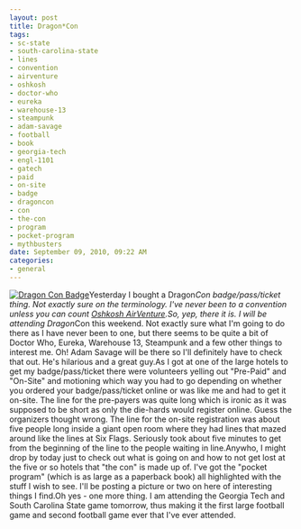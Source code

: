```yaml
--- 
layout: post
title: Dragon*Con
tags: 
- sc-state
- south-carolina-state
- lines
- convention
- airventure
- oshkosh
- doctor-who
- eureka
- warehouse-13
- steampunk
- adam-savage
- football
- book
- georgia-tech
- engl-1101
- gatech
- paid
- on-site
- badge
- dragoncon
- con
- the-con
- program
- pocket-program
- mythbusters
date: September 09, 2010, 09:22 AM
categories: 
- general
---
```

[![](http://www.tanner-smith.com/wp-content/uploads/2010/09/dragonCon.jpg "Dragon Con Badge")](http://www.tanner-smith.com/wp-content/uploads/2010/09/dragonCon.jpg)Yesterday I bought a Dragon*Con badge/pass/ticket thing. Not exactly sure on the terminology. I've never been to a convention unless you can count [Oshkosh AirVenture](http://www.airventure.org/).So, yep, there it is. I will be attending Dragon*Con this weekend. Not exactly sure what I'm going to do there as I have never been to one, but there seems to be quite a bit of Doctor Who, Eureka, Warehouse 13, Steampunk and a few other things to interest me. Oh! Adam Savage will be there so I'll definitely have to check that out. He's hilarious and a great guy.As I got at one of the large hotels to get my badge/pass/ticket there were volunteers yelling out "Pre-Paid" and "On-Site" and motioning which way you had to go depending on whether you ordered your badge/pass/ticket online or was like me and had to get it on-site. The line for the pre-payers was quite long which is ironic as it was supposed to be short as only the die-hards would register online. Guess the organizers thought wrong. The line for the on-site registration was about five people long inside a giant open room where they had lines that mazed around like the lines at Six Flags. Seriously took about five minutes to get from the beginning of the line to the people waiting in line.Anywho, I might drop by today just to check out what is going on and how to not get lost at the five or so hotels that "the con" is made up of. I've got the "pocket program" (which is as large as a paperback book) all highlighted with the stuff I wish to see. I'll be posting a picture or two on here of interesting things I find.Oh yes - one more thing. I am attending the Georgia Tech and South Carolina State game tomorrow, thus making it the first large football game and second football game ever that I've ever attended.
